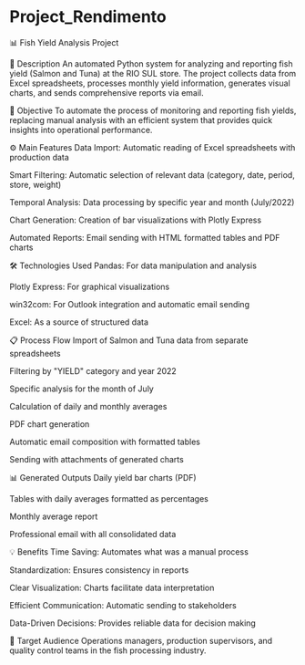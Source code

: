 # Project_Rendimento

📊 Fish Yield Analysis Project

📝 Description
An automated Python system for analyzing and reporting fish yield (Salmon and Tuna) at the RIO SUL store. The project collects data from Excel spreadsheets, processes monthly yield information, generates visual charts, and sends comprehensive reports via email.

🎯 Objective
To automate the process of monitoring and reporting fish yields, replacing manual analysis with an efficient system that provides quick insights into operational performance.

⚙️ Main Features
Data Import: Automatic reading of Excel spreadsheets with production data

Smart Filtering: Automatic selection of relevant data (category, date, period, store, weight)

Temporal Analysis: Data processing by specific year and month (July/2022)

Chart Generation: Creation of bar visualizations with Plotly Express

Automated Reports: Email sending with HTML formatted tables and PDF charts

🛠️ Technologies Used
Pandas: For data manipulation and analysis

Plotly Express: For graphical visualizations

win32com: For Outlook integration and automatic email sending

Excel: As a source of structured data

📋 Process Flow
Import of Salmon and Tuna data from separate spreadsheets

Filtering by "YIELD" category and year 2022

Specific analysis for the month of July

Calculation of daily and monthly averages

PDF chart generation

Automatic email composition with formatted tables

Sending with attachments of generated charts

📊 Generated Outputs
Daily yield bar charts (PDF)

Tables with daily averages formatted as percentages

Monthly average report

Professional email with all consolidated data

💡 Benefits
Time Saving: Automates what was a manual process

Standardization: Ensures consistency in reports

Clear Visualization: Charts facilitate data interpretation

Efficient Communication: Automatic sending to stakeholders

Data-Driven Decisions: Provides reliable data for decision making

👥 Target Audience
Operations managers, production supervisors, and quality control teams in the fish processing industry.
